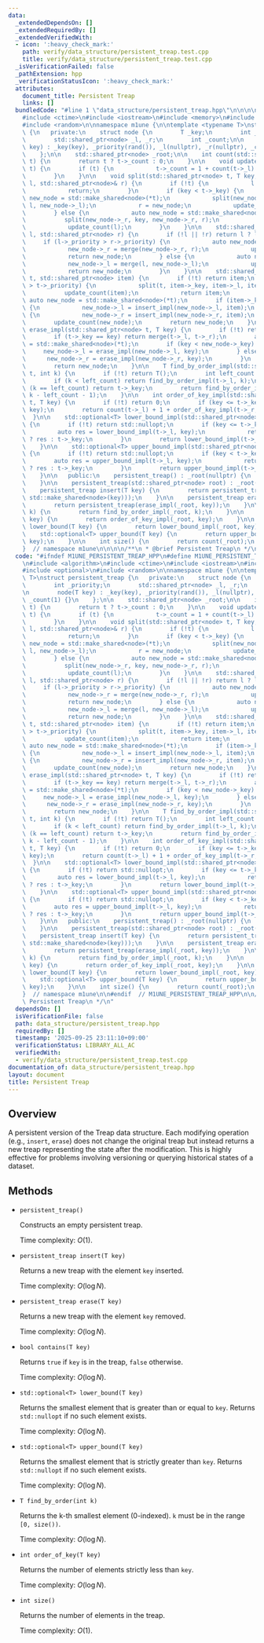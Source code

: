 ```yaml
---
data:
  _extendedDependsOn: []
  _extendedRequiredBy: []
  _extendedVerifiedWith:
  - icon: ':heavy_check_mark:'
    path: verify/data_structure/persistent_treap.test.cpp
    title: verify/data_structure/persistent_treap.test.cpp
  _isVerificationFailed: false
  _pathExtension: hpp
  _verificationStatusIcon: ':heavy_check_mark:'
  attributes:
    document_title: Persistent Treap
    links: []
  bundledCode: "#line 1 \"data_structure/persistent_treap.hpp\"\n\n\n\n#include <algorithm>\n\
    #include <ctime>\n#include <iostream>\n#include <memory>\n#include <optional>\n\
    #include <random>\n\nnamespace m1une {\n\ntemplate <typename T>\nstruct persistent_treap\
    \ {\n   private:\n    struct node {\n        T _key;\n        int _priority;\n\
    \        std::shared_ptr<node> _l, _r;\n        int _count;\n\n        node(T\
    \ key) : _key(key), _priority(rand()), _l(nullptr), _r(nullptr), _count(1) {}\n\
    \    };\n\n    std::shared_ptr<node> _root;\n\n    int count(std::shared_ptr<node>\
    \ t) {\n        return t ? t->_count : 0;\n    }\n\n    void update_count(std::shared_ptr<node>\
    \ t) {\n        if (t) {\n            t->_count = 1 + count(t->_l) + count(t->_r);\n\
    \        }\n    }\n\n    void split(std::shared_ptr<node> t, T key, std::shared_ptr<node>&\
    \ l, std::shared_ptr<node>& r) {\n        if (!t) {\n            l = r = nullptr;\n\
    \            return;\n        }\n        if (key < t->_key) {\n            auto\
    \ new_node = std::make_shared<node>(*t);\n            split(new_node->_l, key,\
    \ l, new_node->_l);\n            r = new_node;\n            update_count(r);\n\
    \        } else {\n            auto new_node = std::make_shared<node>(*t);\n \
    \           split(new_node->_r, key, new_node->_r, r);\n            l = new_node;\n\
    \            update_count(l);\n        }\n    }\n\n    std::shared_ptr<node> merge(std::shared_ptr<node>\
    \ l, std::shared_ptr<node> r) {\n        if (!l || !r) return l ? l : r;\n   \
    \     if (l->_priority > r->_priority) {\n            auto new_node = std::make_shared<node>(*l);\n\
    \            new_node->_r = merge(new_node->_r, r);\n            update_count(new_node);\n\
    \            return new_node;\n        } else {\n            auto new_node = std::make_shared<node>(*r);\n\
    \            new_node->_l = merge(l, new_node->_l);\n            update_count(new_node);\n\
    \            return new_node;\n        }\n    }\n\n    std::shared_ptr<node> insert_impl(std::shared_ptr<node>\
    \ t, std::shared_ptr<node> item) {\n        if (!t) return item;\n        if (item->_priority\
    \ > t->_priority) {\n            split(t, item->_key, item->_l, item->_r);\n \
    \           update_count(item);\n            return item;\n        }\n       \
    \ auto new_node = std::make_shared<node>(*t);\n        if (item->_key < new_node->_key)\
    \ {\n            new_node->_l = insert_impl(new_node->_l, item);\n        } else\
    \ {\n            new_node->_r = insert_impl(new_node->_r, item);\n        }\n\
    \        update_count(new_node);\n        return new_node;\n    }\n\n    std::shared_ptr<node>\
    \ erase_impl(std::shared_ptr<node> t, T key) {\n        if (!t) return nullptr;\n\
    \        if (t->_key == key) return merge(t->_l, t->_r);\n        auto new_node\
    \ = std::make_shared<node>(*t);\n        if (key < new_node->_key) {\n       \
    \     new_node->_l = erase_impl(new_node->_l, key);\n        } else {\n      \
    \      new_node->_r = erase_impl(new_node->_r, key);\n        }\n        update_count(new_node);\n\
    \        return new_node;\n    }\n\n    T find_by_order_impl(std::shared_ptr<node>\
    \ t, int k) {\n        if (!t) return T();\n        int left_count = count(t->_l);\n\
    \        if (k < left_count) return find_by_order_impl(t->_l, k);\n        if\
    \ (k == left_count) return t->_key;\n        return find_by_order_impl(t->_r,\
    \ k - left_count - 1);\n    }\n\n    int order_of_key_impl(std::shared_ptr<node>\
    \ t, T key) {\n        if (!t) return 0;\n        if (key <= t->_key) return order_of_key_impl(t->_l,\
    \ key);\n        return count(t->_l) + 1 + order_of_key_impl(t->_r, key);\n  \
    \  }\n\n    std::optional<T> lower_bound_impl(std::shared_ptr<node> t, T key)\
    \ {\n        if (!t) return std::nullopt;\n        if (key <= t->_key) {\n   \
    \         auto res = lower_bound_impl(t->_l, key);\n            return res.has_value()\
    \ ? res : t->_key;\n        }\n        return lower_bound_impl(t->_r, key);\n\
    \    }\n\n    std::optional<T> upper_bound_impl(std::shared_ptr<node> t, T key)\
    \ {\n        if (!t) return std::nullopt;\n        if (key < t->_key) {\n    \
    \        auto res = upper_bound_impl(t->_l, key);\n            return res.has_value()\
    \ ? res : t->_key;\n        }\n        return upper_bound_impl(t->_r, key);\n\
    \    }\n\n   public:\n    persistent_treap() : _root(nullptr) {\n        srand(time(NULL));\n\
    \    }\n\n    persistent_treap(std::shared_ptr<node> root) : _root(root) {}\n\n\
    \    persistent_treap insert(T key) {\n        return persistent_treap(insert_impl(_root,\
    \ std::make_shared<node>(key)));\n    }\n\n    persistent_treap erase(T key) {\n\
    \        return persistent_treap(erase_impl(_root, key));\n    }\n\n    T find_by_order(int\
    \ k) {\n        return find_by_order_impl(_root, k);\n    }\n\n    int order_of_key(T\
    \ key) {\n        return order_of_key_impl(_root, key);\n    }\n\n    std::optional<T>\
    \ lower_bound(T key) {\n        return lower_bound_impl(_root, key);\n    }\n\n\
    \    std::optional<T> upper_bound(T key) {\n        return upper_bound_impl(_root,\
    \ key);\n    }\n\n    int size() {\n        return count(_root);\n    }\n};\n\n\
    }  // namespace m1une\n\n\n\n/**\n * @brief Persistent Treap\n */\n"
  code: "#ifndef M1UNE_PERSISTENT_TREAP_HPP\n#define M1UNE_PERSISTENT_TREAP_HPP 1\n\
    \n#include <algorithm>\n#include <ctime>\n#include <iostream>\n#include <memory>\n\
    #include <optional>\n#include <random>\n\nnamespace m1une {\n\ntemplate <typename\
    \ T>\nstruct persistent_treap {\n   private:\n    struct node {\n        T _key;\n\
    \        int _priority;\n        std::shared_ptr<node> _l, _r;\n        int _count;\n\
    \n        node(T key) : _key(key), _priority(rand()), _l(nullptr), _r(nullptr),\
    \ _count(1) {}\n    };\n\n    std::shared_ptr<node> _root;\n\n    int count(std::shared_ptr<node>\
    \ t) {\n        return t ? t->_count : 0;\n    }\n\n    void update_count(std::shared_ptr<node>\
    \ t) {\n        if (t) {\n            t->_count = 1 + count(t->_l) + count(t->_r);\n\
    \        }\n    }\n\n    void split(std::shared_ptr<node> t, T key, std::shared_ptr<node>&\
    \ l, std::shared_ptr<node>& r) {\n        if (!t) {\n            l = r = nullptr;\n\
    \            return;\n        }\n        if (key < t->_key) {\n            auto\
    \ new_node = std::make_shared<node>(*t);\n            split(new_node->_l, key,\
    \ l, new_node->_l);\n            r = new_node;\n            update_count(r);\n\
    \        } else {\n            auto new_node = std::make_shared<node>(*t);\n \
    \           split(new_node->_r, key, new_node->_r, r);\n            l = new_node;\n\
    \            update_count(l);\n        }\n    }\n\n    std::shared_ptr<node> merge(std::shared_ptr<node>\
    \ l, std::shared_ptr<node> r) {\n        if (!l || !r) return l ? l : r;\n   \
    \     if (l->_priority > r->_priority) {\n            auto new_node = std::make_shared<node>(*l);\n\
    \            new_node->_r = merge(new_node->_r, r);\n            update_count(new_node);\n\
    \            return new_node;\n        } else {\n            auto new_node = std::make_shared<node>(*r);\n\
    \            new_node->_l = merge(l, new_node->_l);\n            update_count(new_node);\n\
    \            return new_node;\n        }\n    }\n\n    std::shared_ptr<node> insert_impl(std::shared_ptr<node>\
    \ t, std::shared_ptr<node> item) {\n        if (!t) return item;\n        if (item->_priority\
    \ > t->_priority) {\n            split(t, item->_key, item->_l, item->_r);\n \
    \           update_count(item);\n            return item;\n        }\n       \
    \ auto new_node = std::make_shared<node>(*t);\n        if (item->_key < new_node->_key)\
    \ {\n            new_node->_l = insert_impl(new_node->_l, item);\n        } else\
    \ {\n            new_node->_r = insert_impl(new_node->_r, item);\n        }\n\
    \        update_count(new_node);\n        return new_node;\n    }\n\n    std::shared_ptr<node>\
    \ erase_impl(std::shared_ptr<node> t, T key) {\n        if (!t) return nullptr;\n\
    \        if (t->_key == key) return merge(t->_l, t->_r);\n        auto new_node\
    \ = std::make_shared<node>(*t);\n        if (key < new_node->_key) {\n       \
    \     new_node->_l = erase_impl(new_node->_l, key);\n        } else {\n      \
    \      new_node->_r = erase_impl(new_node->_r, key);\n        }\n        update_count(new_node);\n\
    \        return new_node;\n    }\n\n    T find_by_order_impl(std::shared_ptr<node>\
    \ t, int k) {\n        if (!t) return T();\n        int left_count = count(t->_l);\n\
    \        if (k < left_count) return find_by_order_impl(t->_l, k);\n        if\
    \ (k == left_count) return t->_key;\n        return find_by_order_impl(t->_r,\
    \ k - left_count - 1);\n    }\n\n    int order_of_key_impl(std::shared_ptr<node>\
    \ t, T key) {\n        if (!t) return 0;\n        if (key <= t->_key) return order_of_key_impl(t->_l,\
    \ key);\n        return count(t->_l) + 1 + order_of_key_impl(t->_r, key);\n  \
    \  }\n\n    std::optional<T> lower_bound_impl(std::shared_ptr<node> t, T key)\
    \ {\n        if (!t) return std::nullopt;\n        if (key <= t->_key) {\n   \
    \         auto res = lower_bound_impl(t->_l, key);\n            return res.has_value()\
    \ ? res : t->_key;\n        }\n        return lower_bound_impl(t->_r, key);\n\
    \    }\n\n    std::optional<T> upper_bound_impl(std::shared_ptr<node> t, T key)\
    \ {\n        if (!t) return std::nullopt;\n        if (key < t->_key) {\n    \
    \        auto res = upper_bound_impl(t->_l, key);\n            return res.has_value()\
    \ ? res : t->_key;\n        }\n        return upper_bound_impl(t->_r, key);\n\
    \    }\n\n   public:\n    persistent_treap() : _root(nullptr) {\n        srand(time(NULL));\n\
    \    }\n\n    persistent_treap(std::shared_ptr<node> root) : _root(root) {}\n\n\
    \    persistent_treap insert(T key) {\n        return persistent_treap(insert_impl(_root,\
    \ std::make_shared<node>(key)));\n    }\n\n    persistent_treap erase(T key) {\n\
    \        return persistent_treap(erase_impl(_root, key));\n    }\n\n    T find_by_order(int\
    \ k) {\n        return find_by_order_impl(_root, k);\n    }\n\n    int order_of_key(T\
    \ key) {\n        return order_of_key_impl(_root, key);\n    }\n\n    std::optional<T>\
    \ lower_bound(T key) {\n        return lower_bound_impl(_root, key);\n    }\n\n\
    \    std::optional<T> upper_bound(T key) {\n        return upper_bound_impl(_root,\
    \ key);\n    }\n\n    int size() {\n        return count(_root);\n    }\n};\n\n\
    }  // namespace m1une\n\n#endif  // M1UNE_PERSISTENT_TREAP_HPP\n\n/**\n * @brief\
    \ Persistent Treap\n */\n"
  dependsOn: []
  isVerificationFile: false
  path: data_structure/persistent_treap.hpp
  requiredBy: []
  timestamp: '2025-09-25 23:11:10+09:00'
  verificationStatus: LIBRARY_ALL_AC
  verifiedWith:
  - verify/data_structure/persistent_treap.test.cpp
documentation_of: data_structure/persistent_treap.hpp
layout: document
title: Persistent Treap
---
```


## Overview

A persistent version of the Treap data structure. Each modifying operation (e.g., `insert`, `erase`) does not change the original treap but instead returns a new treap representing the state after the modification. This is highly effective for problems involving versioning or querying historical states of a dataset.

## Methods

* `persistent_treap()`

  Constructs an empty persistent treap.

  Time complexity: $O(1)$.

* `persistent_treap insert(T key)`

  Returns a new treap with the element `key` inserted.
  
  Time complexity: $O(\log N)$.

* `persistent_treap erase(T key)`

  Returns a new treap with the element `key` removed.
  
  Time complexity: $O(\log N)$.

* `bool contains(T key)`

  Returns `true` if `key` is in the treap, `false` otherwise.
  
  Time complexity: $O(\log N)$.

* `std::optional<T> lower_bound(T key)`

  Returns the smallest element that is greater than or equal to `key`. Returns `std::nullopt` if no such element exists.
  
  Time complexity: $O(\log N)$.

* `std::optional<T> upper_bound(T key)`

  Returns the smallest element that is strictly greater than `key`. Returns `std::nullopt` if no such element exists.
  
  Time complexity: $O(\log N)$.

* `T find_by_order(int k)`

  Returns the k-th smallest element (0-indexed). `k` must be in the range `[0, size())`.
  
  Time complexity: $O(\log N)$.

* `int order_of_key(T key)`

  Returns the number of elements strictly less than `key`.
  
  Time complexity: $O(\log N)$.

* `int size()`

  Returns the number of elements in the treap.
  
  Time complexity: $O(1)$.
